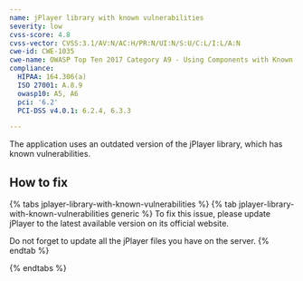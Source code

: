 ```yaml
---
name: jPlayer library with known vulnerabilities
severity: low
cvss-score: 4.8
cvss-vector: CVSS:3.1/AV:N/AC:H/PR:N/UI:N/S:U/C:L/I:L/A:N
cwe-id: CWE-1035
cwe-name: OWASP Top Ten 2017 Category A9 - Using Components with Known Vulnerabilities
compliance:
  HIPAA: 164.306(a)
  ISO 27001: A.8.9
  owasp10: A5, A6
  pci: '6.2'
  PCI-DSS v4.0.1: 6.2.4, 6.3.3

---            
```


The application uses an outdated version of the jPlayer library, which has known vulnerabilities.

## How to fix

{% tabs jplayer-library-with-known-vulnerabilities %}
{% tab jplayer-library-with-known-vulnerabilities generic %}
To fix this issue, please update jPlayer to the latest available version on its official website.

Do not forget to update all the jPlayer files you have on the server.
{% endtab %}

{% endtabs %}
